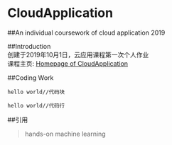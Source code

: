 # CloudApplication  
##An individual coursework of cloud application 2019  

##Introduction  
创建于2019年10月1日，云应用课程第一次个人作业  
课程主页: [Homepage of CloudApplication](https://secure.ecs.soton.ac.uk/module/1920/COMP6244/38703/)  

##Coding Work  
```
hello world//代码块
```
`hello world//代码行`  

##引用  
> hands-on machine learning

